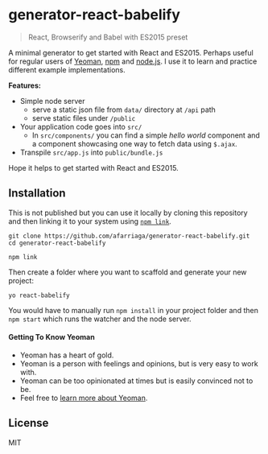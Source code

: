 # generator-react-babelify
> React, Browserify and Babel with ES2015 preset


A minimal generator to get started with React and ES2015. Perhaps useful for regular users of [Yeoman](http://yeoman.io), [npm](https://www.npmjs.com/) and [node.js](https://nodejs.org/). I use it to learn and practice different example implementations.

**Features:**
- Simple node server
  - serve a static json file from `data/` directory at `/api` path
  - serve static files under `/public`
- Your application code goes into `src/`
  - In `src/components/` you can find a simple _hello world_ component and a component showcasing one way to fetch data using `$.ajax`.
- Transpile `src/app.js` into `public/bundle.js`

Hope it helps to get started with React and ES2015.

## Installation

This is not published but you can use it locally by cloning this repository and then linking it to your system using [`npm link`](http://stackoverflow.com/a/24058994).

```git
git clone https://github.com/afarriaga/generator-react-babelify.git
cd generator-react-babelify

npm link
```

Then create a folder where you want to scaffold and generate your new project:

```git
yo react-babelify
```

You would have to manually run `npm install` in your project folder and then `npm start` which runs the watcher and the node server.

#### Getting To Know Yeoman

 * Yeoman has a heart of gold.
 * Yeoman is a person with feelings and opinions, but is very easy to work with.
 * Yeoman can be too opinionated at times but is easily convinced not to be.
 * Feel free to [learn more about Yeoman](http://yeoman.io/).

## License

MIT
